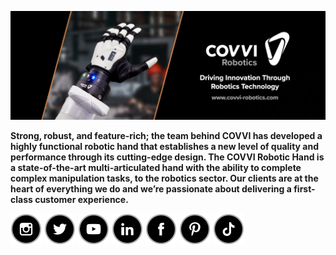 <a href="https://www.covvi-robotics.com">![title](../img/GitHub-COVVI-Robotics.png)</a>

**Strong, robust, and feature-rich; the team behind COVVI has developed a highly functional robotic hand that establishes a new level of quality and performance through its cutting-edge design. The COVVI Robotic Hand is a state-of-the-art multi-articulated hand with the ability to complete complex manipulation tasks, to the robotics sector. Our clients are at the heart of everything we do and we’re passionate about delivering a first-class customer experience.**

<a href="https://www.instagram.com/covvi">![Instagram](../img/SocialIcons-Instagram.png)</a>
<a href="https://twitter.com/covvi/">![Twitter](../img/SocialIcons-Twitter.png)</a>
<a href="https://www.youtube.com/c/COVVILtd">![YouTube](../img/SocialIcons-YouTube.png)</a>
<a href="https://www.linkedin.com/company/covvi">![LinkedIn](../img/SocialIcons-LinkedIn.png)</a>
<a href="https://www.facebook.com/COVVI">![Facebook](../img/SocialIcons-Facebook.png)</a>
<a href="https://www.pinterest.co.uk/covvi/">![Pinterest](../img/SocialIcons-Pinterest.png)</a>
<a href="https://www.tiktok.com/tag/covvi">![TikTok](../img/SocialIcons-TikTok.png)</a>